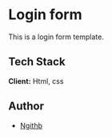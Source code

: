 
# Login form

This is a login form template.


## Tech Stack

**Client:** Html, css



  
## Author

- [Ngithb](https://www.github.com/Ngithb)

  